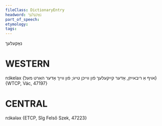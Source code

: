```yaml
---
fileClass: DictionaryEntry
headword: נאָקעלעך
part_of_speech: 
etymology: 
tags: 
---
```

נאָקעלעך

WESTERN
========

nɔ́kelax {אויף אַ ריבאײַזן, אָדער קײַקעלעך פֿון ווייכן טייג; פֿון ווייך אָדער האַרט מעל} {WTCP, Vác, 47197}

CENTRAL
========

nɔ́kələx {ETCP, Sîg Felső Szek, 47223}